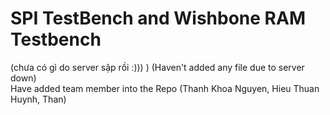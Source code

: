 # SPI TestBench and Wishbone RAM Testbench   
(chưa có gì do server sập rồi :))) ) (Haven't added any file due to server down)  
Have added team member into the Repo (Thanh Khoa Nguyen, Hieu Thuan Huynh, Than)
